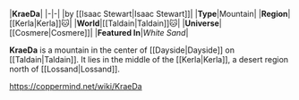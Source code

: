 |**KraeDa**|
|-|-|
|by [[Isaac Stewart\|Isaac Stewart]]|
|**Type**|Mountain|
|**Region**|[[Kerla\|Kerla]]🐱︎|
|**World**|[[Taldain\|Taldain]]🐱︎|
|**Universe**|[[Cosmere\|Cosmere]]|
|**Featured In**|*White Sand*|

**KraeDa** is a mountain in the center of [[Dayside\|Dayside]] on [[Taldain\|Taldain]]. It lies in the middle of the [[Kerla\|Kerla]], a desert region north of [[Lossand\|Lossand]].



https://coppermind.net/wiki/KraeDa